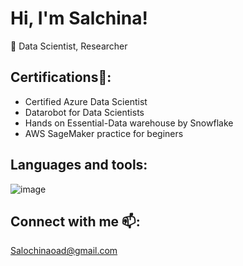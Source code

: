 # Hi, I'm Salchina!
🔭 Data Scientist, Researcher

## Certifications🌱:
- Certified Azure Data Scientist
- Datarobot for Data Scientists
- Hands on Essential-Data warehouse by Snowflake
- AWS SageMaker practice for beginers

## Languages and tools:
![image](https://github.com/SalochinaOad/SalochinaOad/assets/55360277/f6c11961-5a61-4196-852c-82ec8e941546)


## Connect with me 📫:
Salochinaoad@gmail.com




